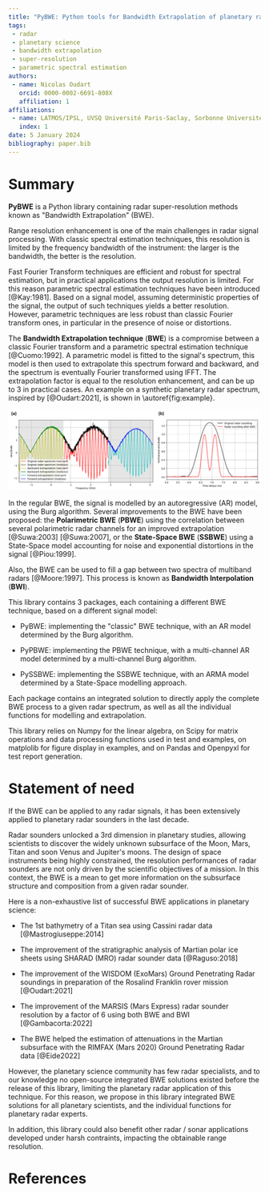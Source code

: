 ```yaml
---
title: "PyBWE: Python tools for Bandwidth Extrapolation of planetary radar signals"
tags:
 - radar
 - planetary science
 - bandwidth extrapolation
 - super-resolution
 - parametric spectral estimation
authors:
 - name: Nicolas Oudart
   orcid: 0000-0002-6691-808X
   affiliation: 1
affiliations:
 - name: LATMOS/IPSL, UVSQ Université Paris-Saclay, Sorbonne Université, CNRS, France
   index: 1
date: 5 January 2024
bibliography: paper.bib
---
```


# Summary

**PyBWE** is a Python library containing radar super-resolution methods known as "Bandwidth Extrapolation" (BWE).

Range resolution enhancement is one of the main challenges in radar signal processing. 
With classic spectral estimation techniques, this resolution is limited by the frequency bandwidth of the instrument: the larger is the bandwidth, the better is the resolution. 

Fast Fourier Transform techniques are efficient and robust for spectral estimation, but in practical applications the output resolution is limited. 
For this reason parametric spectral estimation techniques have been introduced [@Kay:1981].
Based on a signal model, assuming deterministic properties of the signal, the output of such techniques yields a better resolution. 
However, parametric techniques are less robust than classic Fourier transform ones, in particular in the presence of noise or distortions.

The **Bandwidth Extrapolation technique** (**BWE**) is a compromise between a classic Fourier transform and a parametric spectral estimation technique [@Cuomo:1992]. 
A parametric model is fitted to the signal's spectrum, this model is then used to extrapolate this spectrum forward and backward, and the spectrum is eventually Fourier transformed using IFFT.
The extrapolation factor is equal to the resolution enhancement, and can be up to 3 in practical cases. An example on a synthetic planetary radar spectrum, inspired by [@Oudart:2021], is shown in \autoref{fig:example}.

![An example of BWE application to a synthetic planetary radar spectrum, with 2 targets in free-space separated by a distance of 7 cm, below the instrument's resolution limit. This spectrum is generated with 2 complex sine-waves of amplitude 1, corrupted by a white-noise of standard deviation 0.1, for frequencies between 0.5 and 3 GHz. (a) Extrapolation of this spectrum with a parametric model. (b) Corresponding time-domain signal obtained with classic FFT or BWE. \label{fig:example}](Figure_example.png)

In the regular BWE, the signal is modelled by an autoregressive (AR) model, using the Burg algorithm. 
Several improvements to the BWE have been proposed: the **Polarimetric BWE** (**PBWE**) using the correlation between several polarimetric radar channels for an improved extrapolation [@Suwa:2003] [@Suwa:2007], or the **State-Space BWE** (**SSBWE**) using a State-Space model accounting for noise and exponential distortions in the signal [@Piou:1999].

Also, the BWE can be used to fill a gap between two spectra of multiband radars [@Moore:1997]. This process is known as **Bandwidth Interpolation** (**BWI**).

This library contains 3 packages, each containing a different BWE technique, based on a different signal model:

* PyBWE: implementing the "classic" BWE technique, with an AR model determined by the Burg algorithm.

* PyPBWE: implementing the PBWE technique, with a multi-channel AR model determined by a multi-channel Burg algorithm.

* PySSBWE: implementing the SSBWE technique, with an ARMA model determined by a State-Space modelling approach.

Each package contains an integrated solution to directly apply the complete BWE process to a given radar spectrum, as well as all the individual functions for modelling and extrapolation.

This library relies on Numpy for the linear algebra, on Scipy for matrix operations and data processing functions used in test and examples, on matplolib for figure display in examples, and on Pandas and Openpyxl for test report generation.

# Statement of need

If the BWE can be applied to any radar signals, it has been extensively applied to planetary radar sounders in the last decade. 

Radar sounders unlocked a 3rd dimension in planetary studies, allowing scientists to discover the widely unknown subsurface of the Moon, Mars, Titan and soon Venus and Jupiter's moons.
The design of space instruments being highly constrained, the resolution performances of radar sounders are not only driven by the scientific objectives of a mission.
In this context, the BWE is a mean to get more information on the subsurface structure and composition from a given radar sounder.

Here is a non-exhaustive list of successful BWE applications in planetary science:

* The 1st bathymetry of a Titan sea using Cassini radar data [@Mastrogiuseppe:2014]

* The improvement of the stratigraphic analysis of Martian polar ice sheets using SHARAD (MRO) radar sounder data [@Raguso:2018]

* The improvement of the WISDOM (ExoMars) Ground Penetrating Radar soundings in preparation of the Rosalind Franklin rover mission [@Oudart:2021]

* The improvement of the MARSIS (Mars Express) radar sounder resolution by a factor of 6 using both BWE and BWI [@Gambacorta:2022]

* The BWE helped the estimation of attenuations in the Martian subsurface with the RIMFAX (Mars 2020) Ground Penetrating Radar data [@Eide2022]

However, the planetary science community has few radar specialists, and to our knowledge no open-source integrated BWE solutions existed before the release of this library, limiting the planetary radar application of this technique.
For this reason, we propose in this library integrated BWE solutions for all planetary scientists, and the individual functions for planetary radar experts.

In addition, this library could also benefit other radar / sonar applications developed under harsh contraints, impacting the obtainable range resolution.

# References